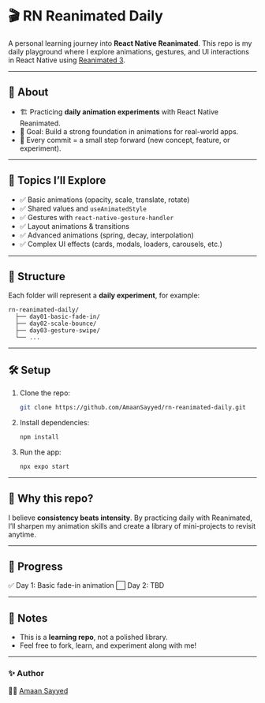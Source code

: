 # 🎬 RN Reanimated Daily

A personal learning journey into **React Native Reanimated**.
This repo is my daily playground where I explore animations, gestures, and UI interactions in React Native using [Reanimated 3](https://docs.swmansion.com/react-native-reanimated/).

---

## 📖 About

-   🏗 Practicing **daily animation experiments** with React Native Reanimated.
-   🎯 Goal: Build a strong foundation in animations for real-world apps.
-   🧪 Every commit = a small step forward (new concept, feature, or experiment).

---

## 🚀 Topics I’ll Explore

-   ✅ Basic animations (opacity, scale, translate, rotate)
-   ✅ Shared values and `useAnimatedStyle`
-   ✅ Gestures with `react-native-gesture-handler`
-   ✅ Layout animations & transitions
-   ✅ Advanced animations (spring, decay, interpolation)
-   ✅ Complex UI effects (cards, modals, loaders, carousels, etc.)

---

## 📂 Structure

Each folder will represent a **daily experiment**, for example:

```
rn-reanimated-daily/
  ├── day01-basic-fade-in/
  ├── day02-scale-bounce/
  ├── day03-gesture-swipe/
  └── ...
```

---

## 🛠 Setup

1. Clone the repo:

    ```bash
    git clone https://github.com/AmaanSayyed/rn-reanimated-daily.git
    ```

2. Install dependencies:

    ```bash
    npm install
    ```

3. Run the app:

    ```bash
    npx expo start
    ```

---

## 🌟 Why this repo?

I believe **consistency beats intensity**.
By practicing daily with Reanimated, I’ll sharpen my animation skills and create a library of mini-projects to revisit anytime.

---

## 📅 Progress

✅ Day 1: Basic fade-in animation
⬜ Day 2: TBD

---

## 📌 Notes

-   This is a **learning repo**, not a polished library.
-   Feel free to fork, learn, and experiment along with me!

---

### ✨ Author

👨‍💻 [Amaan Sayyed](https://github.com/AmaanSayyed)
